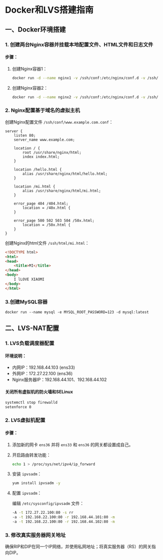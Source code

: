 # Docker和LVS搭建指南

## 一、Docker环境搭建

### 1. 创建两台Nginx容器并挂载本地配置文件、HTML文件和日志文件

#### 步骤：
1. 创建Nginx容器1：
   ```sh
   docker run -d --name nginx1 -v /ssh/conf:/etc/nginx/conf.d -v /ssh/html:/usr/share/nginx/html -v /ssh/logs:/var/log/nginx nginx
2. 创建Nginx容器2：
    ```sh
   docker run -d --name nginx2 -v /ssh/conf:/etc/nginx/conf.d -v /ssh/html:/usr/share/nginx/html -v /ssh/logs:/var/log/nginx nginx
### 2. Nginx配置基于域名的虚拟主机

创建Nginx配置文件 `/ssh/conf/www.example.com.conf`：

```nginx
server {
    listen 80;
    server_name www.example.com;

    location / {
        root /usr/share/nginx/html;
        index index.html;
    }

    location /hello.html {
        alias /usr/share/nginx/html/hello.html;
    }

    location /mi.html {
        alias /usr/share/nginx/html/mi.html;
    }

    error_page 404 /404.html;
        location = /40x.html {
    }

    error_page 500 502 503 504 /50x.html;
        location = /50x.html {
    }
}
```
创建Nginx的html文件 `/ssh/html/mi.html`：
```html
<!DOCTYPE html>
<html>
<head>
    <title>MI</title>
</head>
<body>
    I lLOVE XIAOMI
</body>
</html>

```
### 3.创建MySQL容器
```Mysql
docker run --name mysql -e MYSQL_ROOT_PASSWORD=123 -d mysql:latest
```
## 二、LVS-NAT配置
### 1. LVS负载调度器配置

#### 环境说明：

- 内网IP：192.168.44.103 (ens33)
- 外网IP：172.27.22.100 (ens36)
- Nginx服务器IP：192.168.44.101、192.168.44.102

#### 关闭所有虚拟机的防火墙和SELinux

```sh
systemctl stop firewalld
setenforce 0
```
### 2. LVS虚拟机配置

#### 步骤：

1. 添加新的网卡 `ens36` 并将 `ens33` 和 `ens36` 的网关都设置成自己。
2. 开启路由转发功能：

    ```sh
    echo 1 > /proc/sys/net/ipv4/ip_forward
    ```

3. 安装 `ipvsadm`：

    ```sh
    yum install ipvsadm -y
    ```

4. 配置 `ipvsadm`：

    编辑 `/etc/sysconfig/ipvsadm` 文件：

    ```sh
    -A -t 172.27.22.100:80 -s rr
    -a -t 192.168.22.100:80 -r 192.168.44.101:80 -m
    -a -t 192.168.22.100:80 -r 192.168.44.102:80 -m
    ```

### 3. 修改真实服务器网关地址

确保RIP和DIP在同一个IP网络，并使用私网地址；将真实服务器（RS）的网关指向DIP。

